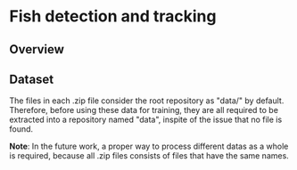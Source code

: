 # Fish detection and tracking

## Overview



## Dataset
The files in each .zip file consider the root repository as "data/" by default. Therefore, before using these data for training, they are all required to be extracted into a repository named "data", inspite of the issue that no file is found.

**Note**: In the future work, a proper way to process different datas as a whole is required, because all .zip files consists of files that have the same names.
